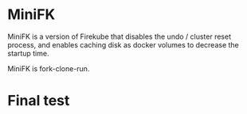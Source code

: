# MiniFK

MiniFK is a version of Firekube that disables the undo / cluster reset process, and enables caching disk as docker volumes to decrease the startup time.

MiniFK is fork-clone-run.

# Final test
